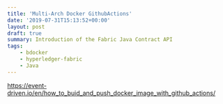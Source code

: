 ```yaml
---
title: 'Multi-Arch Docker GithubActions'
date: '2019-07-31T15:13:52+00:00'
layout: post
draft: true
summary: Introduction of the Fabric Java Contract API
tags:
    - bdocker
    - hyperledger-fabric
    - Java
---
```


https://event-driven.io/en/how_to_buid_and_push_docker_image_with_github_actions/